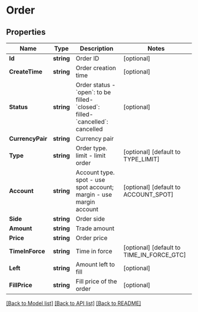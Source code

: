 # Order

## Properties
Name | Type | Description | Notes
------------ | ------------- | ------------- | -------------
**Id** | **string** | Order ID | [optional] 
**CreateTime** | **string** | Order creation time | [optional] 
**Status** | **string** | Order status  - &#x60;open&#x60;: to be filled- &#x60;closed&#x60;: filled- &#x60;cancelled&#x60;: cancelled | [optional] 
**CurrencyPair** | **string** | Currency pair | 
**Type** | **string** | Order type. limit - limit order | [optional] [default to TYPE_LIMIT]
**Account** | **string** | Account type. spot - use spot account; margin - use margin account | [optional] [default to ACCOUNT_SPOT]
**Side** | **string** | Order side | 
**Amount** | **string** | Trade amount | 
**Price** | **string** | Order price | 
**TimeInForce** | **string** | Time in force | [optional] [default to TIME_IN_FORCE_GTC]
**Left** | **string** | Amount left to fill | [optional] 
**FillPrice** | **string** | Fill price of the order | [optional] 

[[Back to Model list]](../README.md#documentation-for-models) [[Back to API list]](../README.md#documentation-for-api-endpoints) [[Back to README]](../README.md)


